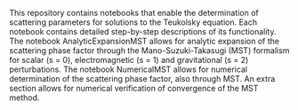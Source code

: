 This repository contains notebooks that enable the determination of scattering parameters for solutions to the Teukolsky equation. Each notebook contains detailed step-by-step descriptions of its functionality.
The notebook AnalyticExpansionMST allows for analytic expansion of the scattering phase factor through the Mano-Suzuki-Takasugi (MST) formalism for scalar (s = 0), electromagnetic (s = 1) and gravitational (s = 2) perturbations.
The notebook NumericalMST allows for numerical determination of the scattering phase factor, also through MST. An extra section allows for numerical verification of convergence of the MST method.
